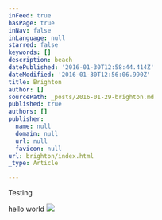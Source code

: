 ```yaml
---
inFeed: true
hasPage: true
inNav: false
inLanguage: null
starred: false
keywords: []
description: beach
datePublished: '2016-01-30T12:58:44.414Z'
dateModified: '2016-01-30T12:56:06.990Z'
title: Brighton
author: []
sourcePath: _posts/2016-01-29-brighton.md
published: true
authors: []
publisher:
  name: null
  domain: null
  url: null
  favicon: null
url: brighton/index.html
_type: Article

---
```

Testing

hello world
![](https://the-grid-user-content.s3-us-west-2.amazonaws.com/9d201aea-1a7d-421f-9d89-693126cebfdf.jpg)